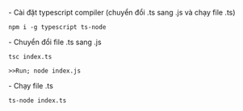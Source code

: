 \- Cài đặt typescript compiler (chuyển đổi .ts sang .js và chạy file .ts)

```
npm i -g typescript ts-node
```

\- Chuyển đổi file .ts sang .js

```
tsc index.ts

>>Run; node index.js
```

\- Chạy file .ts

```
ts-node index.ts
```
